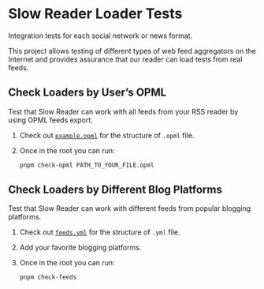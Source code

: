 # Slow Reader Loader Tests

Integration tests for each social network or news format.

This project allows testing of different types of web feed aggregators on the Internet and provides assurance that our reader can load tests from real feeds.

## Check Loaders by User’s OPML

Test that Slow Reader can work with all feeds from your RSS reader by using OPML feeds export.

1. Check out [`example.opml`](./example.opml) for the structure of `.opml` file.
2. Once in the root you can run:

   ```sh
   pnpm check-opml PATH_TO_YOUR_FILE.opml
   ```

## Check Loaders by Different Blog Platforms

Test that Slow Reader can work with different feeds from popular blogging platforms.

1. Check out [`feeds.yml`](./feeds.yml) for the structure of `.yml` file.
2. Add your favorite blogging platforms.
3. Once in the root you can run:

   ```sh
   pnpm check-feeds
   ```
